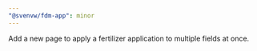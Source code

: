 ```yaml
---
"@svenvw/fdm-app": minor
---
```


Add a new page to apply a fertilizer application to multiple fields at once.
